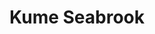 ---
layout: place
title: "Kume Seabrook"
permalink: /new-hampshire/seabrook/kume-seabrook.html
stateAbbr: NH
stateName: New Hampshire
cityName: Seabrook
seo:
  name: "Kume Seabrook"
  type: Restaurant
  links: null
description: "Looking for sushi in Seabrook, New Hampshire? Check out Kume Seabrook for a delightful Japanese dining experience. Enjoy a variety of sushi and other dishes ..."
place_id: ChIJW3jPU1fm4okRW1K6rZPhiSQ
photos:
  - name: >-
      places/ChIJW3jPU1fm4okRW1K6rZPhiSQ/photos/AeeoHcJLm9dZSoJ5GNIlm3gx4-k6YzfrTVhoKQsp3Hh-_KV4B_l8pF-1Xagb14rmjTrYoHjWwdgrwq8tjTOYYo6n0l4T_j-bMouDAW0c0CCw5GtX0HF99zMxAlFT-iswqtcH0spZvhzcAsDBDeVFLhGL8K_SZTJfOMIJGlWWYOAfH1xb-VkpGshQOYEsYYLVzQroDyXDwJxfdz93W6MYYF7MFXEH-WluQSorOOjFcvtwYHg47FOJou6lu_c4yOs93JdUOauNXuveGyv98VuQAUiYbCJAYKmLXlmFe9pde_fBtKY6Dg
    widthPx: 4800
    heightPx: 3200
    authorAttributions:
      - displayName: Kume Seabrook
        uri: https://maps.google.com/maps/contrib/110233356666943994561
        photoUri: >-
          https://lh3.googleusercontent.com/a-/ALV-UjXkpOisPcxppwj6_LzH1znpdGlTzV6JN7JZeD0Cmphs5AzfmtE=s100-p-k-no-mo
    flagContentUri: >-
      https://www.google.com/local/imagery/report/?cb_client=maps_api_places.places_api&image_key=!1e10!2sAF1QipMaAQBJreZAuT6AWM6kZl_WtLCstNMcQ8jIxprU&hl=en-US
    googleMapsUri: >-
      https://www.google.com/maps/place//data=!3m4!1e2!3m2!1sAF1QipMaAQBJreZAuT6AWM6kZl_WtLCstNMcQ8jIxprU!2e10!4m2!3m1!1s0x89e2e65753cf785b:0x2489e193adba525b
  - name: >-
      places/ChIJW3jPU1fm4okRW1K6rZPhiSQ/photos/AeeoHcLVQjRsQ_pvIEbHLx-jVDM7wX1kIngYfpDNCGQN6aBENEuwj61-i7foBoJB2V3oKdyt3BKicIytg5CVpgcdWahBTtcAZj1fMrJR06qwGemaC2kCgyYEt4wNL-K3KVqrqpURsw7anVnlqCOklk5i5W1EQXDpK4wklqsZGza9HywtXJEIpRdxyXb4_HRyFJRnb2lFUXZ2e4FkbWJZxpr6vJSKr0qi6PuNbehl6nX7__J6t8CsQE2FY2ul67DoB-ZjoJ1w2NOg10vuYzRXFxCaSI9GHJSMVDRDLkIOqO3P7ItoIw
    widthPx: 1702
    heightPx: 1276
    authorAttributions:
      - displayName: Kume Seabrook
        uri: https://maps.google.com/maps/contrib/110233356666943994561
        photoUri: >-
          https://lh3.googleusercontent.com/a-/ALV-UjXkpOisPcxppwj6_LzH1znpdGlTzV6JN7JZeD0Cmphs5AzfmtE=s100-p-k-no-mo
    flagContentUri: >-
      https://www.google.com/local/imagery/report/?cb_client=maps_api_places.places_api&image_key=!1e10!2sAF1QipNUQZlOv5wBWJGPs76SNgRv0_fijcKGIlfnybA4&hl=en-US
    googleMapsUri: >-
      https://www.google.com/maps/place//data=!3m4!1e2!3m2!1sAF1QipNUQZlOv5wBWJGPs76SNgRv0_fijcKGIlfnybA4!2e10!4m2!3m1!1s0x89e2e65753cf785b:0x2489e193adba525b
  - name: >-
      places/ChIJW3jPU1fm4okRW1K6rZPhiSQ/photos/AeeoHcIFDhqMIDN2TfGM9p9cuqqU2yMXtztxM9jvBxo4uU8qLdB9xQDGGI2v-juUva7SGz-_uxcra8GEpUCVOHTH4DsziAld-Ic3X6woHYJUScwbSx83i2BJ_QOPQ_MDOG3jz8DG4iWNIoepnG11dy7mzPWZvYh7Dm58bAqIH4XhiVhU4ktlQSBTTDsAaaXukE2BvK1H4HVHitAGunxyt9QVr9EPvqFpNgHV12uKlftssbQF5QafN7DPYr-k5sifjTRBu0rfw4i6eP_W1pdNpQ3Vh7fmxEIkDUQlRE4VP0_NFgGtPPjt7DzW8Xz3SqwS7c0KEnyHp_zYgPBSXIQoAS06lzJVlgNKjDChPjeD8Ry0FWQMBPBCu5x4O7USFI5DAbFIdSn4F2AdwwjSfOMn4hYXa2vsUDD8eN760lC6JZ60VcurT3Nd
    widthPx: 3024
    heightPx: 4032
    authorAttributions:
      - displayName: Brittni May
        uri: https://maps.google.com/maps/contrib/112293949235438992249
        photoUri: >-
          https://lh3.googleusercontent.com/a-/ALV-UjXy-YaP1YpRu68SE7PR-UHFEfujliUWkutIi9eAwnWvymn8zDNf=s100-p-k-no-mo
    flagContentUri: >-
      https://www.google.com/local/imagery/report/?cb_client=maps_api_places.places_api&image_key=!1e10!2sCIHM0ogKEICAgIDuq9-1hgE&hl=en-US
    googleMapsUri: >-
      https://www.google.com/maps/place//data=!3m4!1e2!3m2!1sCIHM0ogKEICAgIDuq9-1hgE!2e10!4m2!3m1!1s0x89e2e65753cf785b:0x2489e193adba525b
  - name: >-
      places/ChIJW3jPU1fm4okRW1K6rZPhiSQ/photos/AeeoHcL6s9R6pPI6cUh_ddwKAlr4y4Nt4BhrC2g_3RUrvoly23EGgDzO8Ep7G4DGWcjCDNlddDo3EPwObihmNTUk7aY9uZBEXMKBwGi8WBiWCQE72GbMlQDJ8KnNvlmEI8zsjsCb9Vbx27wqx5uQwiDwNhQETCJS0H2k_zfWNT2yvjkAVqmJIjMLaWvO906_LMITOpgqtyaab-HlY0vt2Inl8TRPEA6dac7wrB8URrWInD1Gj2Vhas7axv9_ch9IfCXYRcJ5JJBk_PkEdrCd4yrgwjhxYzpLofflrwIs5QsGKQOuKwjYsTFwiiz0hZAl7wOoaLTsr7rCy7w9asy8G4R13ysTrmr_iiQn5fKRpSysKYYHG6pXJihxeJwe5kXY1KihFn-BmIpzDG5mrDZEAOzVbZqw92eQ0Vx0qFKH0YJM-XqVudg
    widthPx: 3072
    heightPx: 4080
    authorAttributions:
      - displayName: Sebastian Gonzalez
        uri: https://maps.google.com/maps/contrib/102854260078655547483
        photoUri: >-
          https://lh3.googleusercontent.com/a-/ALV-UjXfnPUBmPS6RtoFgGNsnfwappRCN43BKDoIjvAad-ofQGsB4R5a=s100-p-k-no-mo
    flagContentUri: >-
      https://www.google.com/local/imagery/report/?cb_client=maps_api_places.places_api&image_key=!1e10!2sCIHM0ogKEICAgIDT05iSygE&hl=en-US
    googleMapsUri: >-
      https://www.google.com/maps/place//data=!3m4!1e2!3m2!1sCIHM0ogKEICAgIDT05iSygE!2e10!4m2!3m1!1s0x89e2e65753cf785b:0x2489e193adba525b
  - name: >-
      places/ChIJW3jPU1fm4okRW1K6rZPhiSQ/photos/AeeoHcLM3s3dlm2nijPuk_8eKVqGiTMQJNnDRrnpUwR95Rb6JSnjVkUyyGo3fsezlfn6crIgvHYdcVBFmwj-UD_Ll4Vv83V9xpnbtm_Es_r77X2Cp0LM8hXCuRZeOj-SzwMsBQRVg1T4k8pIDNTBvzdZyf4aGvHhXI6vQjkuqIJ8JDdYMFstOlv1xuYJ7q0I0jNStRG6zcTPO9Wc7QFx9TT02Fhb8JWY7VtW1gYEZFEm7rE9EXJQYmYauRCHfEO1XJplh8ic7R4qI4l-SXFpDbM9GEv6L_50CB33ZA7rShVa8j_zwhpIxG0pO5JBjKLDNXO-x9k6x4to5IYu4pzEL1i_PdFdQRS_ZIa2j1kyuKJALL0z8eekOvwFboIjOjk8Ti95ADQ-e5eb6mnmjNsZTb1rjNxw1nVFLjzXx2_GI7mnTSLpw5th
    widthPx: 4032
    heightPx: 3024
    authorAttributions:
      - displayName: Chaz
        uri: https://maps.google.com/maps/contrib/109008545690681000275
        photoUri: >-
          https://lh3.googleusercontent.com/a-/ALV-UjUSG_cRYMbZcnMQW0kviEBEdMVJDoZTHvwfIOE3WBmTgvkPr0wL=s100-p-k-no-mo
    flagContentUri: >-
      https://www.google.com/local/imagery/report/?cb_client=maps_api_places.places_api&image_key=!1e10!2sCIHM0ogKEICAgICF25ucqwE&hl=en-US
    googleMapsUri: >-
      https://www.google.com/maps/place//data=!3m4!1e2!3m2!1sCIHM0ogKEICAgICF25ucqwE!2e10!4m2!3m1!1s0x89e2e65753cf785b:0x2489e193adba525b
  - name: >-
      places/ChIJW3jPU1fm4okRW1K6rZPhiSQ/photos/AeeoHcIK2CWbGxNcbWxVXqV7WSpJgiJlAwZJ_QMOaziHLn1ECXnWyKDaPbIQWJzRIcxQnH6WeCR4EzT1OCuwG0PgOgdd2Z9R48VAiHr1Wf_sDKFlitBPNQz9kX-pmhPgmOIwdQB9WAGCIR0Iw9zkj45Iqz7nrMeaM828zEjfIwk6yrBJNVoc1zuJqQT-enRPupr9BrWb-JgCScFJLFwdjqG_H1_sufprijYKbdUYumxVdXi8538TmmVIXZRvh0SvyACCcVZfMT0LI1RUKLjBPnezb2-kbnGgrHiYmaDS5D4YWPuhLuOIIAPkR-W4eQXtTgX1eOrY3fZVx9ccgifojTqZ-g228IAH2qrwdk9PM82hGobulYj8CYsjKKKT62vtY1zJaOlZMiGvln39thk7Ib44IBdUeGnnbv8rdUDNkVBAxjNkJqI7
    widthPx: 4080
    heightPx: 3072
    authorAttributions:
      - displayName: Chad Fillion
        uri: https://maps.google.com/maps/contrib/117651351357971462853
        photoUri: >-
          https://lh3.googleusercontent.com/a-/ALV-UjVZ8qwz5h46P3AnQ_SU_aF-Zgz6VBo9EUZKZ36a1r7dKOlnmLNc=s100-p-k-no-mo
    flagContentUri: >-
      https://www.google.com/local/imagery/report/?cb_client=maps_api_places.places_api&image_key=!1e10!2sCIHM0ogKEICAgIDr3JmSvAE&hl=en-US
    googleMapsUri: >-
      https://www.google.com/maps/place//data=!3m4!1e2!3m2!1sCIHM0ogKEICAgIDr3JmSvAE!2e10!4m2!3m1!1s0x89e2e65753cf785b:0x2489e193adba525b
  - name: >-
      places/ChIJW3jPU1fm4okRW1K6rZPhiSQ/photos/AeeoHcLKilYT8mPPw9wQBHm5bj0ox1oZOWFAKzds5eOBYF3aH5aeeZyLw2SXi6_egoG1UgZS_aJYVFlIlM-8u4jGKq1_VMLWvtcBzKGhlLg5ZtjO9W-WaSzlafezjaSPyY1Kbk9J3Pcn1wq0w_8gDgyIAB9RoiMxYZr0GWWY7osj-Myj4SqgC7rvG5-jXSuu8PggdaZ47BM4WH7bqBxYBc497vWsm8NCew23ZP-SjL8CLvZpTgqsv9oik3iuevK5Dq6MdPaBkKOtaPlv8IDpZHFlXsG5SC8vqAZsSXxj5G8rZ5ln0ZTOLCc7sezXb4BfAXTcT-qBANN245ahfs-pciAO78ZJe4zMz-7qDZUTM4e5IVI6ywDL6llFiA5rwtm0CRLFXsdz_zB9PlKMd0AQEJcVH74W50lje0fuOD2d7lyCIIL4ycJT
    widthPx: 3024
    heightPx: 4032
    authorAttributions:
      - displayName: Kathy Dwyer
        uri: https://maps.google.com/maps/contrib/106375355894166479060
        photoUri: >-
          https://lh3.googleusercontent.com/a-/ALV-UjU3VCrPqUCjtLpp8SvE8JM1pDijbx7yQNN76PByuBgfFN45QMgC7g=s100-p-k-no-mo
    flagContentUri: >-
      https://www.google.com/local/imagery/report/?cb_client=maps_api_places.places_api&image_key=!1e10!2sCIHM0ogKEICAgICj-J7-2wE&hl=en-US
    googleMapsUri: >-
      https://www.google.com/maps/place//data=!3m4!1e2!3m2!1sCIHM0ogKEICAgICj-J7-2wE!2e10!4m2!3m1!1s0x89e2e65753cf785b:0x2489e193adba525b
  - name: >-
      places/ChIJW3jPU1fm4okRW1K6rZPhiSQ/photos/AeeoHcKxwVbyklHn4FDEdx5ownyMBhEVjS6EQLgqiRZwnLWQTvMxb5CfaA440kWtWcaUOHIRRgCQUzBagBLGfElmWymA2T_kAi3pPHm6k23afuusnAlieeY53kC5ZTjwYTyan5cTeDZ07-j3IR-o6NWaAxtYi0_89Op8weTTPumNW1uDpK7kzJYpX09wP39m6FM8y8W0qmHkJQ_-sXzavXS17azHm-tkiNS5cNAnPAzKFNz37vKJE_P7MPNns6aIesLkiyHgLpY9ntGQKVrl2vZwZfsQqoIfG-gSCX3eIe-BWqWE_BRLRzj02t9wGnNQ8NJurzEHe_Mu9oujeCNj-6iHCMG5uoHd9Vfkvios-eYoHeuAAJCjDkV7jB05NIexT3aOJTT_JSbCAW6WdwVWDNXWytiE5pJTBKJKeS72nZA8qZCJ5YM
    widthPx: 4032
    heightPx: 3024
    authorAttributions:
      - displayName: Marybeth Lensel
        uri: https://maps.google.com/maps/contrib/102604795848866127998
        photoUri: >-
          https://lh3.googleusercontent.com/a-/ALV-UjWTfesurE4KWBuYQ_NHiTC7NUU2V9EFZM6dWzhDbF6fb8PVdM4=s100-p-k-no-mo
    flagContentUri: >-
      https://www.google.com/local/imagery/report/?cb_client=maps_api_places.places_api&image_key=!1e10!2sCIHM0ogKEICAgIDJ3Jr68wE&hl=en-US
    googleMapsUri: >-
      https://www.google.com/maps/place//data=!3m4!1e2!3m2!1sCIHM0ogKEICAgIDJ3Jr68wE!2e10!4m2!3m1!1s0x89e2e65753cf785b:0x2489e193adba525b
  - name: >-
      places/ChIJW3jPU1fm4okRW1K6rZPhiSQ/photos/AeeoHcLud3yAE78Zvef512JOFoiTn2C7D8Af7fllz8IxiXC2Qy-GnJZs1tgym0LtIVNuSZrQeTVSOsqRjBHFRJPof5cCgFMYOrSqzSiqhXlaNxNHvHcSOgyZkrBIatOtdIMzCiLGRtrRfVI9VdkObUnwf07E6qONM3xIcscaCzMzzgBuMgmwIhxhZ-VN5EECdOiRHlkH-a2GMIbxgMWXFHbLWhQN-Flfyle0FeelR72Hv8sUe3X0X7CD-3dHm8lyBRIsW-tZ2xq297z9Up8H8t_ci5If9tmne8Cgztf4E0sCbEwWQQuT_CZ8jJ1RIgWE96FWRSCixj8STbff9j09XPFySHzleU6C4e5SiQPJ79ZCZE1fQHFnCAqFlyq-bZdf7qfRbfAuInCeJRexWpZAQQYbWX_-MrU7qsyvHPnyL07FG-Iwp7xU
    widthPx: 4000
    heightPx: 3000
    authorAttributions:
      - displayName: Alex Kobyakov
        uri: https://maps.google.com/maps/contrib/101202662718856822286
        photoUri: >-
          https://lh3.googleusercontent.com/a/ACg8ocIzShdn4wcU-rxDaekbr3ML0eP0TJtWHH5WQeb5YITwJbbjTQ=s100-p-k-no-mo
    flagContentUri: >-
      https://www.google.com/local/imagery/report/?cb_client=maps_api_places.places_api&image_key=!1e10!2sCIHM0ogKEICAgIDatPav4gE&hl=en-US
    googleMapsUri: >-
      https://www.google.com/maps/place//data=!3m4!1e2!3m2!1sCIHM0ogKEICAgIDatPav4gE!2e10!4m2!3m1!1s0x89e2e65753cf785b:0x2489e193adba525b
  - name: >-
      places/ChIJW3jPU1fm4okRW1K6rZPhiSQ/photos/AeeoHcL8FEMO3xA-Lap1F1A1X7aUqPuB0RpYs50SqDUzcIMkugoqhLEH-S_hAUrBmw8NWhelD1kXmyXPzzjUjy8tmH9QXXceT1zngbZz6emjf2FLRGkQ-9-FgvX3c0GR9BHfRrP169upSGOaPX-9fynv1CSYDmYek0hYKjXsDKFcmWBcs_TcqHjA5Q1FH8krdhrVRJJKiIhFRybVPpplr-HSHuo2rcxxEHbQFaasVduTsere6i9doH-wjV1v6-K6iH5t-kFUKFpMMCYtCFkQ4IRfyKONba6nvbbGVu7IW274DIeLwysMyxAFn5GlxlHMUJihejO_ltGFOnlSvQD7vLdagiJqecVHAFnifSoIJaRARcwJ5noUFRIdvwEbia6cqQNkN7oyl6p435ycrBBRztkf7r4Awaf2xSYAa9ail7EHOuSE1g
    widthPx: 4080
    heightPx: 3072
    authorAttributions:
      - displayName: Chad Fillion
        uri: https://maps.google.com/maps/contrib/117651351357971462853
        photoUri: >-
          https://lh3.googleusercontent.com/a-/ALV-UjVZ8qwz5h46P3AnQ_SU_aF-Zgz6VBo9EUZKZ36a1r7dKOlnmLNc=s100-p-k-no-mo
    flagContentUri: >-
      https://www.google.com/local/imagery/report/?cb_client=maps_api_places.places_api&image_key=!1e10!2sCIHM0ogKEICAgIDr3JmSPA&hl=en-US
    googleMapsUri: >-
      https://www.google.com/maps/place//data=!3m4!1e2!3m2!1sCIHM0ogKEICAgIDr3JmSPA!2e10!4m2!3m1!1s0x89e2e65753cf785b:0x2489e193adba525b
address: 570 Lafayette Rd, Seabrook, NH 03874, USA
street: 570 Lafayette Rd
city: Seabrook
state: NH
zip: '03874'
country: USA
neighborhood: null
latitude: '42.891664'
longitude: '-70.870981'
accessibility_options:
  wheelchairAccessibleParking: true
  wheelchairAccessibleRestroom: true
  wheelchairAccessibleSeating: true
business_status: OPERATIONAL
name: Kume Seabrook
google_maps_links:
  directionsUri: >-
    https://www.google.com/maps/dir//''/data=!4m7!4m6!1m1!4e2!1m2!1m1!1s0x89e2e65753cf785b:0x2489e193adba525b!3e0
  placeUri: https://maps.google.com/?cid=2632883481565876827
  writeAReviewUri: >-
    https://www.google.com/maps/place//data=!4m3!3m2!1s0x89e2e65753cf785b:0x2489e193adba525b!12e1
  reviewsUri: >-
    https://www.google.com/maps/place//data=!4m4!3m3!1s0x89e2e65753cf785b:0x2489e193adba525b!9m1!1b1
  photosUri: >-
    https://www.google.com/maps/place//data=!4m3!3m2!1s0x89e2e65753cf785b:0x2489e193adba525b!10e5
primary_type: Restaurant
opening_hours:
  regular: null
  current: null
secondary_opening_hours:
  regular:
    weekdayDescriptions: null
    type: null
  current:
    weekdayDescriptions: null
    type: null
phone: null
price_level: null
price_range: null
rating: null
rating_count: 0
website: null
reviews: null
parking_options: null
payment_options: null
allow_dogs: null
curbside_pickup: null
delivery: null
dine_in: null
good_for_children: null
good_for_groups: null
good_for_sports: null
live_music: null
menu_for_children: null
outdoor_seating: null
reservable: null
restroom: null
serves_beer: null
serves_breakfast: null
serves_brunch: null
serves_cocktails: null
serves_coffee: null
serves_dinner: null
serves_dessert: null
serves_lunch: null
serves_vegetarian_food: null
serves_wine: null
takeout: null
summary: null

---